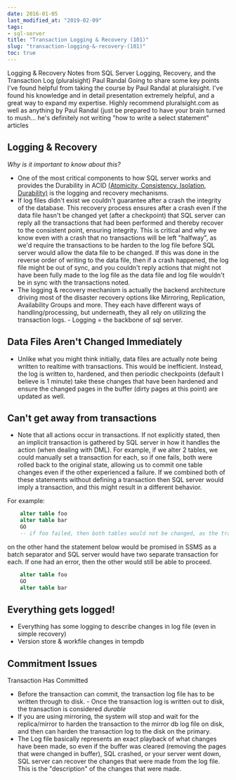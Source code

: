 ```yaml
---
date: 2016-01-05
last_modified_at: "2019-02-09"
tags:
- sql-server
title: "Transaction Logging & Recovery (101)"
slug: "transaction-logging-&-recovery-(101)"
toc: true
---
```


Logging & Recovery Notes from SQL Server Logging, Recovery, and the Transaction Log (pluralsight) Paul Randal
Going to share some key points I've found helpful from taking the course by Paul Randal at pluralsight. I've found his knowledge and in detail presentation extremely helpful, and a great way to expand my expertise. Highly recommend pluralsight.com as well as anything by Paul Randal (just be prepared to have your brain turned to mush... he's definitely not writing "how to write a select statement" articles

## Logging & Recovery

_Why is it important to know about this?_

*   One of the most critical components to how SQL server works and provides the Durability in ACID [(Atomicity, Consistency, Isolation, Durability)](http://blog.sqlauthority.com/2007/12/09/sql-server-acid-atomicity-consistency-isolation-durability) is the logging and recovery mechanisms.
*   If log files didn't exist we couldn't guarantee after a crash the integrity of the database. This recovery process ensures after a crash even if the data file hasn't be changed yet (after a checkpoint) that SQL server can reply all the transactions that had been performed and thereby recover to the consistent point, ensuring integrity. This is critical and why we know even with a crash that no transactions will be left "halfway", as we'd require the transactions to be harden to the log file before SQL server would allow the data file to be changed. If this was done in the reverse order of writing to the data file, then if a crash happened, the log file might be out of sync, and you couldn't reply actions that might not have been fully made to the log file as the data file and log file wouldn't be in sync with the transactions noted.
*   The logging & recovery mechanism is actually the backend architecture driving most of the disaster recovery options like Mirroring, Replication, Availability Groups and more. They each have different ways of handling/processing, but underneath, they all rely on utilizing the transaction logs. - Logging = the backbone of sql server.

## Data Files Aren't Changed Immediately

*   Unlike what you might think initially, data files are actually note being written to realtime with transactions. This would be inefficient. Instead, the log is written to, hardened, and then periodic checkpoints (default I believe is 1 minute) take these changes that have been hardened and ensure the changed pages in the buffer (dirty pages at this point) are updated as well.

## Can't get away from transactions

*   Note that all actions occur in transactions. If not explicitly stated, then an implicit transaction is gathered by SQL server in how it handles the action (when dealing with DML). For example, if we alter 2 tables, we could manually set a transaction for each, so if one fails, both were rolled back to the original state, allowing us to commit one table changes even if the other experienced a failure. If we combined both of these statements without defining a transaction then SQL server would imply a transaction, and this might result in a different behavior.

For example:

```sql
    alter table foo
    alter table bar
    GO
    -- if foo failed, then both tables would not be changed, as the transaction itself failed
```

on the other hand the statement below would be promised in SSMS as a batch separator and SQL server would have two separate transaction for each. If one had an error, then the other would still be able to proceed.

```sql
    alter table foo
    GO
    alter table bar
```

## Everything gets logged!

*   Everything has some logging to describe changes in log file (even in simple recovery)
*   Version store & workfile changes in tempdb

## Commitment Issues

Transaction Has Committed

*   Before the transaction can commit, the transaction log file has to be written through to disk. - Once the transaction log is written out to disk, the transaction is considered _durable_
*   If you are using mirroring, the system will stop and wait for the replica/mirror to harden the transaction to the mirror db log file on disk, and then can harden the transaction log to the disk on the primary.
*   The Log file basically represents an exact playback of what changes have been made, so even if the buffer was cleared (removing the pages that were changed in buffer), SQL crashed, or your server went down, SQL server can recover the changes that were made from the log file. This is the "description" of the changes that were made.
